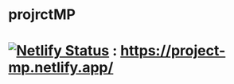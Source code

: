 # projrctMP
# [![Netlify Status](https://api.netlify.com/api/v1/badges/bbf8b48a-b9c7-4017-9faa-8a5ba7b0db0b/deploy-status)](https://app.netlify.com/sites/project-mp/deploys) : https://project-mp.netlify.app/
